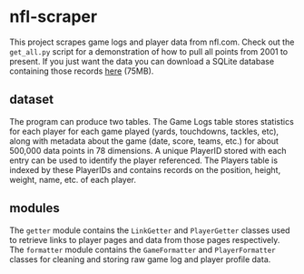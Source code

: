 # nfl-scraper
This project scrapes game logs and player data from nfl.com. Check out the `get_all.py` script for a demonstration of how to pull all points from 2001 to present. If you just want the data you can download a SQLite database containing those records [here](http://rmehyde.com/files/nfl.db) (75MB).

## dataset
The program can produce two tables. The Game Logs table stores statistics for each player for each game played (yards, touchdowns, tackles, etc), along with metadata about the game (date, score, teams, etc.) for about 500,000 data points in 78 dimensions. A unique PlayerID stored with each entry can be used to identify the player referenced. The Players table is indexed by these PlayerIDs and contains records on the position, height, weight, name, etc. of each player.

## modules
The `getter` module contains the `LinkGetter` and `PlayerGetter` classes used to retrieve links to player pages and data from those pages respectively.
The `formatter` module contains the `GameFormatter` and `PlayerFormatter` classes for cleaning and storing raw game log and player profile data.
